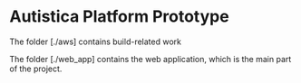 # Autistica Platform Prototype

The folder [./aws] contains build-related work

The folder [./web_app] contains the web application, which is the main part of the project.
